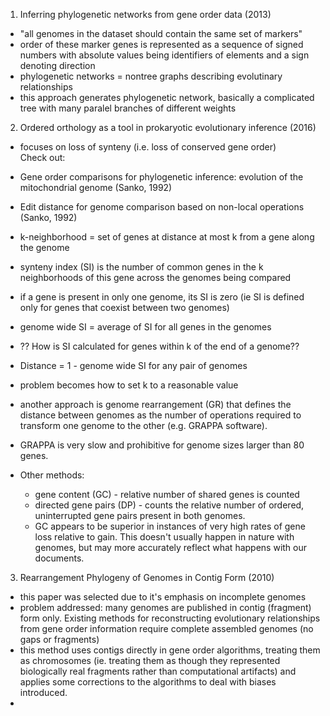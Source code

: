 1) Inferring phylogenetic networks from gene order data (2013)  
- "all genomes in the dataset should contain the same set of markers"  
- order of these marker genes is represented as a sequence of signed numbers with absolute values being identifiers of elements and a sign denoting direction  
- phylogenetic networks = nontree graphs describing evolutinary relationships  
- this approach generates phylogenetic network, basically a complicated tree with many paralel branches of different weights  

2) Ordered orthology as a tool in prokaryotic evolutionary inference (2016)  
- focuses on loss of synteny (i.e. loss of conserved gene order)  
Check out:   
- Gene order comparisons for phylogenetic inference: evolution of the mitochondrial genome (Sanko, 1992)  
- Edit distance for genome comparison based on non-local operations (Sanko, 1992)

- k-neighborhood = set of genes at distance at most k from a gene along the genome  
- synteny index (SI) is the number of common genes in the k neighborhoods of this gene across the genomes being compared  
- if a gene is present in only one genome, its SI is zero (ie SI is defined only for genes that coexist between two genomes)
- genome wide SI = average of SI for all genes in the genomes
- ?? How is SI calculated for genes within k of the end of a genome??
- Distance = 1 - genome wide SI for any pair of genomes
- problem becomes how to set k to a reasonable value
- another approach is genome rearrangement (GR) that defines the distance between genomes as the number of operations required to transform one genome to the other (e.g. GRAPPA software).
- GRAPPA is very slow and prohibitive for genome sizes larger than 80 genes.
- Other methods:
    - gene content (GC) - relative number of shared genes is counted
    - directed gene pairs (DP) - counts the relative number of ordered, uninterrupted gene pairs present in both genomes.
    - GC appears to be superior in instances of very high rates of gene loss relative to gain. This doesn't usually happen in nature with genomes, but may more accurately reflect what happens with our documents.  

3) Rearrangement Phylogeny of Genomes in Contig Form (2010)  
- this paper was selected due to it's emphasis on incomplete genomes  
- problem addressed: many genomes are published in contig (fragment) form only. Existing methods for reconstructing evolutionary relationships from gene order information require complete assembled genomes (no gaps or fragments)  
- this method uses contigs directly in gene order algorithms, treating them as chromosomes (ie. treating them as though they represented biologically real fragments rather than computational artifacts) and applies some corrections to the algorithms to deal with biases introduced.  
- 
